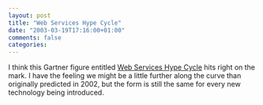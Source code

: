 ```yaml
---
layout: post
title: "Web Services Hype Cycle"
date: "2003-03-19T17:16:00+01:00"
comments: false
categories: 
---
```


<p>I think this Gartner figure entitled <a href="http://www.fawcette.com/dotnetmag/2002_09/magazine/columns/trends/figure1.asp" title=".Web Services Hype Cycle">Web Services Hype Cycle</a> hits right on the mark. I have the feeling we might be a little further along the curve than originally predicted in 2002, but the form is still the same for every new technology being introduced.</p>

